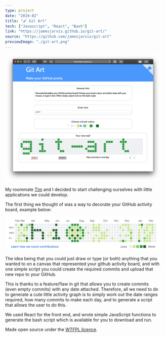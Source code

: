 ```yaml
---
type: project
date: "2019-02"
title: "🖌 Git Art"
tech: ["Javascript", "React", "Bash"]
link: "https://jamesjarvis.github.io/git-art/"
source: "https://github.com/jamesjarvis/git-art"
previewImage: "./git-art.png"
---
```


![Git Art](./git-art.png)

My roommate [Tim](https://www.linkedin.com/in/timothylee0/) and I decided to start challenging ourselves with little applications we could develop.

The first thing we thought of was a way to decorate your GitHub activity board, example below:

![Example board](./example-board.png)

The idea being that you could just draw or type (or both) anything that you wanted to on a canvas that represented your github activity board, and with one simple script you could create the required commits and upload that new repo to your GitHub.

This is thanks to a feature/flaw in git that allows you to create commits (even empty commits) with any date attached.
Therefore, all we need to do to generate a cute little activity graph is to simply work out the date ranges required, how many commits to make each day, and to generate a script that allows the user to do this.

We used React for the front end, and wrote simple JavaScript functions to generate the bash script which is available for you to download and run.

Made open source under the [WTFPL licence](http://www.wtfpl.net).
